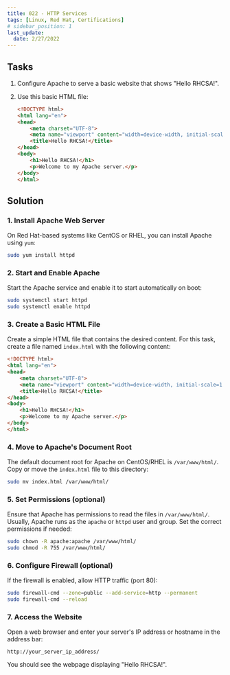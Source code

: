 ```yaml
---
title: 022 - HTTP Services
tags: [Linux, Red Hat, Certifications]
# sidebar_position: 1 
last_update:
  date: 2/27/2022
---
```


## Tasks

1. Configure Apache to serve a basic website that shows "Hello RHCSA!".
2. Use this basic HTML file:

    ```html
    <!DOCTYPE html>
    <html lang="en">
    <head>
        <meta charset="UTF-8">
        <meta name="viewport" content="width=device-width, initial-scale=1.0">
        <title>Hello RHCSA!</title>
    </head>
    <body>
        <h1>Hello RHCSA!</h1>
        <p>Welcome to my Apache server.</p>
    </body>
    </html>
    ```


## Solution


### 1. Install Apache Web Server

On Red Hat-based systems like CentOS or RHEL, you can install Apache using `yum`:

```bash
sudo yum install httpd
```

### 2. Start and Enable Apache

Start the Apache service and enable it to start automatically on boot:

```bash
sudo systemctl start httpd
sudo systemctl enable httpd
```


### 3. Create a Basic HTML File

Create a simple HTML file that contains the desired content. For this task, create a file named `index.html` with the following content:

```html
<!DOCTYPE html>
<html lang="en">
<head>
    <meta charset="UTF-8">
    <meta name="viewport" content="width=device-width, initial-scale=1.0">
    <title>Hello RHCSA!</title>
</head>
<body>
    <h1>Hello RHCSA!</h1>
    <p>Welcome to my Apache server.</p>
</body>
</html>
```


### 4. Move to Apache's Document Root

The default document root for Apache on CentOS/RHEL is `/var/www/html/`. Copy or move the `index.html` file to this directory:

```bash
sudo mv index.html /var/www/html/
```

### 5. Set Permissions (optional)

Ensure that Apache has permissions to read the files in `/var/www/html/`. Usually, Apache runs as the `apache` or `httpd` user and group. Set the correct permissions if needed:

```bash
sudo chown -R apache:apache /var/www/html/
sudo chmod -R 755 /var/www/html/
```

### 6. Configure Firewall (optional)

If the firewall is enabled, allow HTTP traffic (port 80):

```bash
sudo firewall-cmd --zone=public --add-service=http --permanent
sudo firewall-cmd --reload
```

### 7. Access the Website

Open a web browser and enter your server's IP address or hostname in the address bar:

```
http://your_server_ip_address/
```

You should see the webpage displaying "Hello RHCSA!".